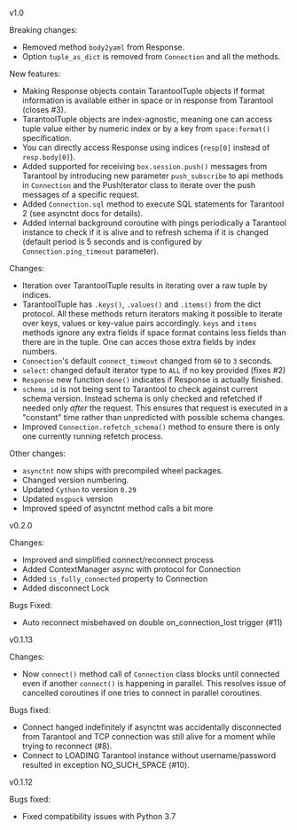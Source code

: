 v1.0

Breaking changes:
* Removed method `body2yaml` from Response.
* Option `tuple_as_dict` is removed from `Connection` and all the methods.

New features:
* Making Response objects contain TarantoolTuple objects if format information
  is available either in space or in response from Tarantool (closes #3).
* TarantoolTuple objects are index-agnostic, meaning one can access tuple value
  either by numeric index or by a key from `space:format()` specification.
* You can directly access Response using indices 
  (`resp[0]` instead of `resp.body[0]`).
* Added supported for receiving `box.session.push()` messages from Tarantool
  by introducing new parameter `push_subscribe` to api methods in `Connection` 
  and the PushIterator class to iterate over the push messages of a specific 
  request. 
* Added `Connection.sql` method to execute SQL statements for Tarantool 2 
  (see asynctnt docs for details).
* Added internal background coroutine with pings periodically a Tarantool
  instance to check if it is alive and to refresh schema if it is changed
  (default period is 5 seconds and is configured by `Connection.ping_timeout`
  parameter).

Changes:
* Iteration over TarantoolTuple results in iterating over a raw tuple by 
  indices.
* TarantoolTuple has `.keys()`, `.values()` and `.items()` from the dict
  protocol. All these methods return iterators making it possible to iterate
  over keys, values or key-value pairs accordingly. `keys` and `items` methods
  ignore any extra fields if space format contains less fields than there are
  in the tuple. One can acces those extra fields by index numbers. 
* `Connection`'s default `connect_timeout` changed from `60` to `3` seconds.
* `select`: changed default iterator type to `ALL` if no key provided 
  (fixes #2)
* `Response` new function `done()` indicates if Response is 
  actually finished.
* `schema_id` is not being sent to Tarantool to check against current schema
  version. Instead schema is only checked and refetched if needed only _after_
  the request. This ensures that request is executed in a "constant" time
  rather than unpredicted with possible schema changes.
* Improved `Connection.refetch_schema()` method to ensure there is only one
  currently running refetch process.

Other changes:
* `asynctnt` now ships with precompiled wheel packages.
* Changed version numbering.
* Updated `Cython` to version `0.29`
* Updated `msgpuck` version
* Improved speed of asynctnt method calls a bit more


v0.2.0

Changes:
* Improved and simplified connect/reconnect process
* Added ContextManager async with protocol for Connection
* Added `is_fully_connected` property to Connection
* Added disconnect Lock

Bugs Fixed:
* Auto reconnect misbehaved on double on_connection_lost trigger (#11) 


v0.1.13

Changes:
* Now `connect()` method call of `Connection` class blocks until connected
  even if another `connect()` is happening in parallel. This resolves issue
  of cancelled coroutines if one tries to connect in parallel coroutines.

Bugs fixed:
* Connect hanged indefinitely if asynctnt was accidentally disconnected from
  Tarantool and TCP connection was still alive for a moment while trying to
  reconnect (#8).
* Connect to LOADING Tarantool instance without username/password resulted in
  exception NO_SUCH_SPACE (#10).


v0.1.12

Bugs fixed:
* Fixed compatibility issues with Python 3.7

